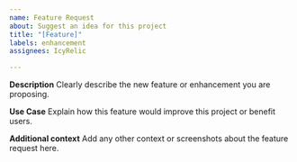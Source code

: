 ```yaml
---
name: Feature Request
about: Suggest an idea for this project
title: "[Feature]"
labels: enhancement
assignees: IcyRelic

---
```


**Description**
Clearly describe the new feature or enhancement you are proposing.

**Use Case**
Explain how this feature would improve this project or benefit users.

**Additional context**
Add any other context or screenshots about the feature request here.
